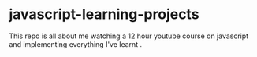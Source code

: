 # javascript-learning-projects

This repo is all about me watching a 12 hour youtube course on javascript and implementing everything I've learnt .
